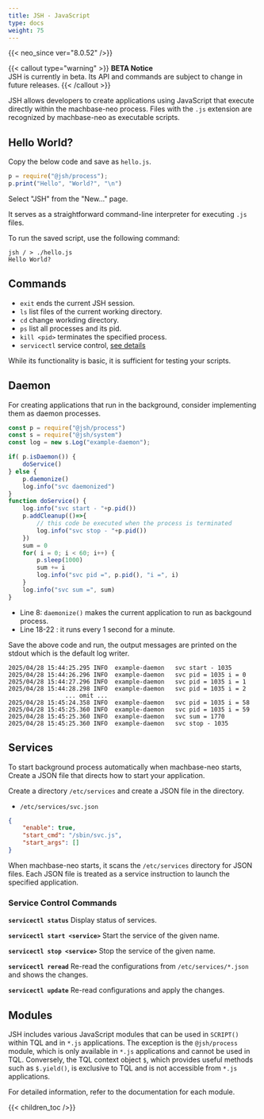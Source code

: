 ```yaml
---
title: JSH - JavaScript
type: docs
weight: 75
---
```


{{< neo_since ver="8.0.52" />}}

{{< callout type="warning" >}}
**BETA Notice**<br/>
JSH is currently in beta. Its API and commands are subject to change in future releases.
{{< /callout >}}

JSH allows developers to create applications using JavaScript that execute directly within the machbase-neo process.
Files with the `.js` extension are recognized by machbase-neo as executable scripts.

## Hello World?

Copy the below code and save as `hello.js`.

```js
p = require("@jsh/process");
p.print("Hello", "World?", "\n")
```

Select "JSH" from the "New..." page.

It serves as a straightforward command-line interpreter for executing `.js` files.

To run the saved script, use the following command:

```
jsh / > ./hello.js
Hello World? 
```

## Commands

- `exit` ends the current JSH session.
- `ls` list files of the current working directory.
- `cd` change workding directory.
- `ps` list all processes and its pid.
- `kill <pid>` terminates the specified process.
- `servicectl` service control, [see details](#service-control-commands)

While its functionality is basic, it is sufficient for testing your scripts.

## Daemon

For creating applications that run in the background, consider implementing them as daemon processes.

```js {linenos=table,hl_lines=[8,"18-22"],linenostart=1}
const p = require("@jsh/process")
const s = require("@jsh/system")
const log = new s.Log("example-daemon");

if( p.isDaemon()) {
    doService()
} else {
    p.daemonize()
    log.info("svc daemonized")
}
function doService() {
    log.info("svc start - "+p.pid())
    p.addCleanup(()=>{
        // this code be executed when the process is terminated
        log.info("svc stop - "+p.pid())
    })
    sum = 0
    for( i = 0; i < 60; i++) {
        p.sleep(1000)
        sum += i
        log.info("svc pid =", p.pid(), "i =", i)
    }
    log.info("svc sum =", sum)
}
```

- Line 8: `daemonize()` makes the current application to run as backgound process.
- Line 18-22 : it runs every 1 second for a minute.

Save the above code and run, the output messages are printed on the stdout which is the default log writer.

```
2025/04/28 15:44:25.295 INFO  example-daemon   svc start - 1035
2025/04/28 15:44:26.296 INFO  example-daemon   svc pid = 1035 i = 0
2025/04/28 15:44:27.296 INFO  example-daemon   svc pid = 1035 i = 1
2025/04/28 15:44:28.298 INFO  example-daemon   svc pid = 1035 i = 2
                ... omit ...
2025/04/28 15:45:24.358 INFO  example-daemon   svc pid = 1035 i = 58
2025/04/28 15:45:25.360 INFO  example-daemon   svc pid = 1035 i = 59
2025/04/28 15:45:25.360 INFO  example-daemon   svc sum = 1770
2025/04/28 15:45:25.360 INFO  example-daemon   svc stop - 1035
```

## Services

To start background process automatically when machbase-neo starts,
Create a JSON file that directs how to start your application.

Create a directory `/etc/services` and create a JSON file in the directory.

- `/etc/services/svc.json`

```json
{
    "enable": true,
    "start_cmd": "/sbin/svc.js",
    "start_args": []
}
```

When machbase-neo starts, it scans the `/etc/services` directory for JSON files.
Each JSON file is treated as a service instruction to launch the specified application.

### Service Control Commands

**`servicectl status`** Display status of services.

**`servicectl start <service>`** Start the service of the given name.

**`servicectl stop <service>`** Stop the service of the given name.

**`servicectl reread`** Re-read the configurations from `/etc/services/*.json` and shows the changes.

**`servicectl update`** Re-read configurations and apply the changes.

## Modules
JSH includes various JavaScript modules that can be used in `SCRIPT()` within TQL and in `*.js` applications.
The exception is the `@jsh/process` module, which is only available in `*.js` applications and cannot be used in TQL.
Conversely, the TQL context object `$`, which provides useful methods such as `$.yield()`, is exclusive to TQL and is not accessible from `*.js` applications.

For detailed information, refer to the documentation for each module.

{{< children_toc />}}
